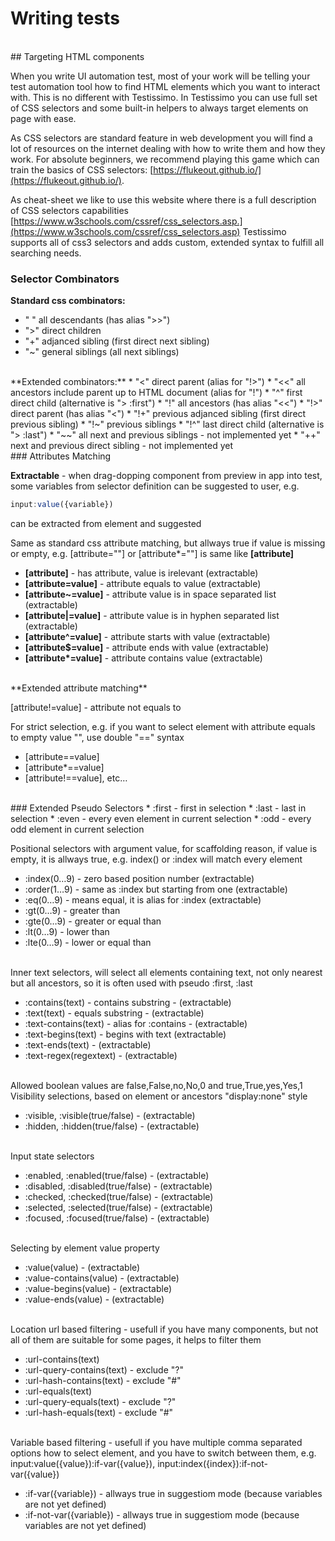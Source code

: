 # Writing tests
<br>
## Targeting HTML components

When you write UI automation test, most of your work will be telling your test automation tool how to find HTML elements which you want to interact with. This is no different with Testissimo. In Testissimo you can use full set of CSS selectors and some built-in helpers to always target elements on page with ease.

As CSS selectors are standard feature in web development you will find a lot of resources on the internet dealing with how to write them and how they work. For absolute beginners, we recommend playing this game which can train the basics of CSS selectors: [https://flukeout.github.io/](https://flukeout.github.io/). 

As cheat-sheet we like to use this website where there is a full description of CSS selectors capabilities 
[https://www.w3schools.com/cssref/css_selectors.asp.](https://www.w3schools.com/cssref/css_selectors.asp) 
Testissimo supports all of css3 selectors and adds custom, extended syntax to fulfill all searching needs.
<br>
### Selector Combinators 

**Standard css combinators:**
* " " all descendants (has alias ">>")  
* ">" direct children  
* "+" adjanced sibling (first direct next sibling)  
* "~" general siblings (all next siblings)  
<br>
**Extended combinators:**
* "<" direct parent (alias for "!>")  
* "<<" all ancestors include parent up to HTML document (alias for "!")  
* "^" first direct child (alternative is "> :first")  
* "!" all ancestors (has alias "<<")  
* "!>" direct parent (has alias "<")  
* "!+" previous adjanced sibling (first direct previous sibling)  
* "!~" previous siblings  
* "!^" last direct child (alternative is "> :last")  
* "~~" all next and previous siblings - not implemented yet  
* "++" next and previous direct sibling - not implemented yet  
<br>
### Attributes Matching 

**Extractable** - when drag-dopping component from preview in app into test, some variables from selector definition can be suggested to user, e.g. 
```javascript
input:value({variable}) 
``` 
can be extracted from element and suggested

Same as standard css attribute matching, but allways true if value is missing or empty, e.g. [attribute=""] or [attribute\*=""] is same like **[attribute]**     

* **[attribute]** - has attribute, value is irelevant (extractable)  
* **[attribute=value]** - attribute equals to value (extractable)  
* **[attribute~=value]** - attribute value is in space separated list (extractable)  
* **[attribute|=value]** - attribute value is in hyphen separated list (extractable)  
* **[attribute^=value]** - attribute starts with value (extractable)  
* **[attribute$=value]** - attribute ends with value (extractable)  
* **[attribute\*=value]** - attribute contains value (extractable)  
<br>
**Extended attribute matching**

[attribute!=value] - attribute not equals to

For strict selection, e.g. if you want to select element with attribute equals to empty value "", use double "==" syntax

* [attribute==value]
* [attribute\*==value]
* [attribute!==value], etc…  
<br>
### Extended Pseudo Selectors
 * :first - first in selection  
 * :last - last in selection  
 * :even - every even element in current selection  
 * :odd - every odd element in current selection  


Positional selectors with argument value, for scaffolding reason, if value is empty, it is allways true, e.g. index() or :index will match every element      

* :index(0…9) - zero based position number (extractable)  
* :order(1…9) - same as :index but starting from one (extractable)
* :eq(0…9) - means equal, it is alias for :index (extractable)
* :gt(0…9) - greater than
* :gte(0…9) - greater or equal than
* :lt(0…9) - lower than
* :lte(0…9) - lower or equal than      
<br>
Inner text selectors, will select all elements containing text, not only nearest but all ancestors, so it is often used with pseudo :first, :last      

* :contains(text) - contains substring - (extractable)
* :text(text) - equals substring - (extractable)
* :text-contains(text) - alias for :contains - (extractable)
* :text-begins(text) - begins with text (extractable)
* :text-ends(text) - (extractable)
* :text-regex(regextext) - (extractable)      
<br>
Allowed boolean values are false,False,no,No,0 and true,True,yes,Yes,1      
Visibility selections, based on element or ancestors "display:none" style  

* :visible, :visible(true/false) - (extractable)  
* :hidden, :hidden(true/false) - (extractable)      
<br>
Input state selectors  

* :enabled, :enabled(true/false) - (extractable)  
* :disabled, :disabled(true/false) - (extractable)  
* :checked, :checked(true/false) - (extractable)  
* :selected, :selected(true/false) - (extractable)  
* :focused, :focused(true/false) - (extractable)  
<br>
Selecting by element value property  

* :value(value) - (extractable)  
* :value-contains(value) - (extractable)  
* :value-begins(value) - (extractable)  
* :value-ends(value) - (extractable)  
<br>
Location url based filtering - usefull if you have many components, but not all of them are suitable for some pages, it helps to filter them    

* :url-contains(text)  
* :url-query-contains(text) - exclude "?"  
* :url-hash-contains(text) - exclude "#"  
* :url-equals(text)  
* :url-query-equals(text) - exclude "?"  
* :url-hash-equals(text) - exclude "#"  
<br>
Variable based filtering - usefull if you have multiple comma separated options how to select element, and you have to switch between them, e.g. input:value({value}):if-var({value}), input:index({index}):if-not-var({value})    

* :if-var({variable}) - allways true in suggestiom mode (because variables are not yet defined)  
* :if-not-var({variable}) - allways true in suggestiom mode (because variables are not yet defined)

